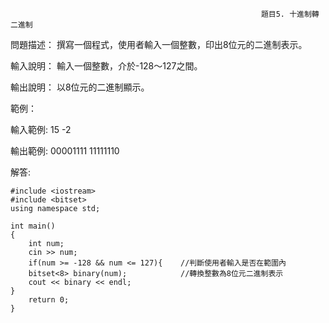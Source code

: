                                                             題目5. 十進制轉二進制

問題描述：
    撰寫一個程式，使用者輸入一個整數，印出8位元的二進制表示。

輸入說明：
    輸入一個整數，介於-128～127之間。

輸出說明：
    以8位元的二進制顯示。

範例：

輸入範例:
        15
        -2

輸出範例:
    00001111
    11111110

解答:

    #include <iostream>
    #include <bitset>
    using namespace std;

    int main()
    {
        int num;  
        cin >> num; 
        if(num >= -128 && num <= 127){    //判斷使用者輸入是否在範圍內
        bitset<8> binary(num);            //轉換整數為8位元二進制表示
        cout << binary << endl;
    }
        return 0;
    }
